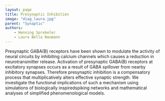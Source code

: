 ```yaml
---
layout: page
title: Presynaptic Inhibition
image: "diag_laura.jpg"
parent: "Synaptic"
authors:
    - Henning Sprekeler
    - Laura Bella Naumann
---
```

Presynaptic  GABA(B)  receptors  have  been  shown  to  modulate  the  activity  of  neural  circuits  by  inhibiting  calcium  channels  which  causes  a  reduction  in  neurotransmitter  release.  Activation  of  presynaptic  GABA(B)  receptors  at  excitatory  synapses  occurs  as  a  result  of  GABA  spillover  from  nearby  inhibitory  synapses.  Therefore  presynaptic  inhibition  is  a  compensatory  process  that  multiplicatively  alters  effective  synaptic  strength.  We  investigate  the  functional  implications  of  such  a  mechanism  using  simulations  of  biologically  inspiredspiking  networks  and  mathematical  analyses  of  simplified  phenomenological  models. 
